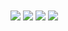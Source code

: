 <a>
<img align="center" src="https://github-readme-stats.vercel.app/api?username=zlaazlaa&show_icons=true&count_private=true&title_color=fff&text_color=fff&icon_color=fff&bg_color=40,c95ec4,9479d5"/>
</a>
<a>
<img align="center" src="https://github-readme-stats.vercel.app/api/pin/?username=zlaazlaa&repo=meiyong2.0&layout=compact&title_color=fff&text_color=fff&icon_color=fff&bg_color=40,c95ec4,9479d5"/>
</a>
<a>
<img align="center" src="https://github-readme-stats.vercel.app/api/pin/?username=zlaazlaa&repo=-DWA-&layout=compact&title_color=fff&text_color=fff&icon_color=fff&bg_color=40,c95ec4,9479d5"/>
</a>
<a>
<img align="center" src="https://github-readme-stats.vercel.app/api/top-langs/?username=zlaazlaa&layout=compact&title_color=fff&text_color=fff&icon_color=fff&bg_color=40,c95ec4,9479d5"/>
</a>
